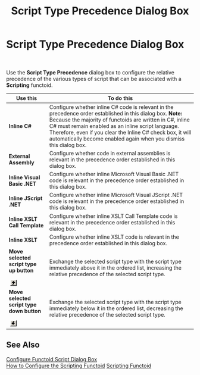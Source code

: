 ﻿---
title: Script Type Precedence Dialog Box
TOCTitle: Script Type Precedence Dialog Box
ms:assetid: 3369245f-d8af-4046-80db-757d8fb4916b
ms:mtpsurl: https://msdn.microsoft.com/en-us/library/Aa559520(v=BTS.80)
ms:contentKeyID: 51527202
ms.date: 08/30/2017
mtps_version: v=BTS.80
f1_keywords:
- bts10.mapper.scripttype
---

# Script Type Precedence Dialog Box

 

Use the **Script Type Precedence** dialog box to configure the relative precedence of the various types of script that can be associated with a **Scripting** functoid.

<table>
<thead>
<tr class="header">
<th>Use this</th>
<th>To do this</th>
</tr>
</thead>
<tbody>
<tr class="odd">
<td><strong>Inline C#</strong></td>
<td>Configure whether inline C# code is relevant in the precedence order established in this dialog box. <strong>Note:</strong> Because the majority of functoids are written in C#, inline C# must remain enabled as an inline script language. Therefore, even if you clear the Inline C# check box, it will automatically become enabled again when you dismiss this dialog box.</td>
</tr>
<tr class="even">
<td><strong>External Assembly</strong></td>
<td>Configure whether code in external assemblies is relevant in the precedence order established in this dialog box.</td>
</tr>
<tr class="odd">
<td><strong>Inline Visual Basic .NET</strong></td>
<td>Configure whether inline Microsoft Visual Basic .NET code is relevant in the precedence order established in this dialog box.</td>
</tr>
<tr class="even">
<td><strong>Inline JScript .NET</strong></td>
<td>Configure whether inline Microsoft Visual JScript .NET code is relevant in the precedence order established in this dialog box.</td>
</tr>
<tr class="odd">
<td><strong>Inline XSLT Call Template</strong></td>
<td>Configure whether inline XSLT Call Template code is relevant in the precedence order established in this dialog box.</td>
</tr>
<tr class="even">
<td><strong>Inline XSLT</strong></td>
<td>Configure whether inline XSLT code is relevant in the precedence order established in this dialog box.</td>
</tr>
<tr class="odd">
<td><strong>Move selected script type up button</strong><br />
<br />
 <img src="images/Aa559520.d5832d06-555e-40a8-a959-ac49a9624ca8(BTS.80).jpeg" /></td>
<td>Exchange the selected script type with the script type immediately above it in the ordered list, increasing the relative precedence of the selected script type.</td>
</tr>
<tr class="even">
<td><strong>Move selected script type down button</strong><br />
<br />
 <img src="images/Aa559520.f5fb2199-f92e-40d6-be71-ee465fcc20d7(BTS.80).jpeg" /></td>
<td>Exchange the selected script type with the script type immediately below it in the ordered list, decreasing the relative precedence of the selected script type.</td>
</tr>
</tbody>
</table>


## See Also

[Configure Functoid Script Dialog Box](configure-functoid-script-dialog-box.md)  
[How to Configure the Scripting Functoid](https://msdn.microsoft.com/library/aa578238\(v=bts.80\))  
[Scripting Functoid](https://msdn.microsoft.com/library/aa561729\(v=bts.80\))

